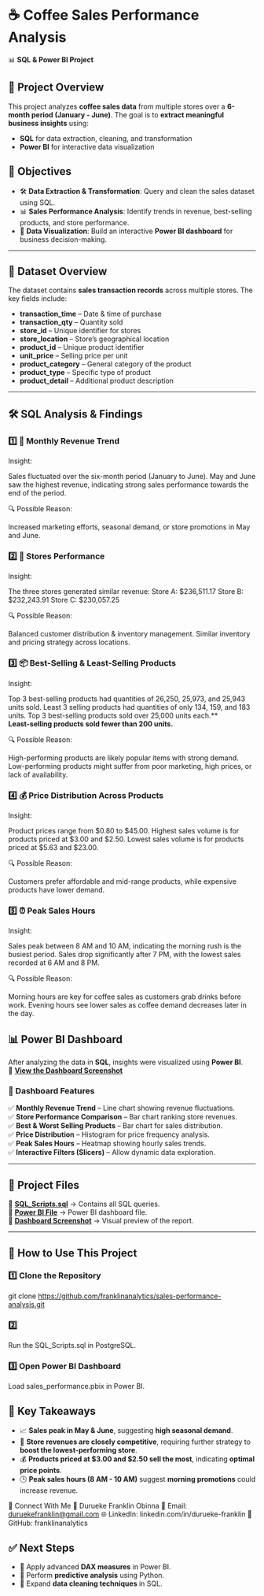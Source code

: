 # ☕ Coffee Sales Performance Analysis  
📊 **SQL & Power BI Project**  

## 📌 Project Overview  
This project analyzes **coffee sales data** from multiple stores over a **6-month period (January - June)**. The goal is to **extract meaningful business insights** using:  
- **SQL** for data extraction, cleaning, and transformation  
- **Power BI** for interactive data visualization  

## 🎯 Objectives  
- 🛠 **Data Extraction & Transformation**: Query and clean the sales dataset using SQL.  
- 📊 **Sales Performance Analysis**: Identify trends in revenue, best-selling products, and store performance.  
- 🔎 **Data Visualization**: Build an interactive **Power BI dashboard** for business decision-making.  

---

## 📂 Dataset Overview  
The dataset contains **sales transaction records** across multiple stores. The key fields include:  
- **transaction_time** – Date & time of purchase  
- **transaction_qty** – Quantity sold  
- **store_id** – Unique identifier for stores  
- **store_location** – Store’s geographical location  
- **product_id** – Unique product identifier  
- **unit_price** – Selling price per unit  
- **product_category** – General category of the product  
- **product_type** – Specific type of product  
- **product_detail** – Additional product description  

---

## 🛠 SQL Analysis & Findings  

### 1️⃣ 📅 Monthly Revenue Trend
Insight:

Sales fluctuated over the six-month period (January to June).
May and June saw the highest revenue, indicating strong sales performance towards the end of the period.

🔍 Possible Reason:

Increased marketing efforts, seasonal demand, or store promotions in May and June.
### 2️⃣ 🏪 Stores Performance
Insight:

The three stores generated similar revenue:
Store A: $236,511.17
Store B: $232,243.91
Store C: $230,057.25

🔍 Possible Reason:

Balanced customer distribution & inventory management.
Similar inventory and pricing strategy across locations.

### 3️⃣ 📦 Best-Selling & Least-Selling Products
Insight:

Top 3 best-selling products had quantities of 26,250, 25,973, and 25,943 units sold.
Least 3 selling products had quantities of only 134, 159, and 183 units.
Top 3 best-selling products sold over 25,000 units each.**  
**Least-selling products sold fewer than 200 units.**   

🔍 Possible Reason:

High-performing products are likely popular items with strong demand.
Low-performing products might suffer from poor marketing, high prices, or lack of availability.

### 4️⃣ 💰 Price Distribution Across Products
Insight:

Product prices range from $0.80 to $45.00.
Highest sales volume is for products priced at $3.00 and $2.50.
Lowest sales volume is for products priced at $5.63 and $23.00.

🔍 Possible Reason:

Customers prefer affordable and mid-range products, while expensive products have lower demand.

### 5️⃣ ⏰ Peak Sales Hours
Insight:

Sales peak between 8 AM and 10 AM, indicating the morning rush is the busiest period.
Sales drop significantly after 7 PM, with the lowest sales recorded at 6 AM and 8 PM.

🔍 Possible Reason:

Morning hours are key for coffee sales as customers grab drinks before work.
Evening hours see lower sales as coffee demand decreases later in the day.

## 📊 Power BI Dashboard  
After analyzing the data in **SQL**, insights were visualized using **Power BI**.  
📸 **[View the Dashboard Screenshot](dashboard_screenshot.png)**  

### 🔹 Dashboard Features  
✅ **Monthly Revenue Trend** – Line chart showing revenue fluctuations.  
✅ **Store Performance Comparison** – Bar chart ranking store revenues.  
✅ **Best & Worst Selling Products** – Bar chart for sales distribution.  
✅ **Price Distribution** – Histogram for price frequency analysis.  
✅ **Peak Sales Hours** – Heatmap showing hourly sales trends.  
✅ **Interactive Filters (Slicers)** – Allow dynamic data exploration.  

---

## 📂 Project Files  
📁 **[SQL_Scripts.sql](SQL_Scripts.sql)** → Contains all SQL queries.  
📁 **[Power BI File](sales_performance.pbix)** → Power BI dashboard file.  
📁 **[Dashboard Screenshot](dashboard_screenshot.png)** → Visual preview of the report.  

---

## 🚀 How to Use This Project  

### 1️⃣ Clone the Repository  

git clone https://github.com/franklinanalytics/sales-performance-analysis.git

### 2️⃣
Run the SQL_Scripts.sql in PostgreSQL.

### 3️⃣ Open Power BI Dashboard
Load sales_performance.pbix in Power BI.


## 📢 Key Takeaways  

- 📈 **Sales peak in May & June**, suggesting **high seasonal demand**.  
- 🏪 **Store revenues are closely competitive**, requiring further strategy to **boost the lowest-performing store**.  
- 💰 **Products priced at $3.00 and $2.50 sell the most**, indicating **optimal price points**.  
- 🕒 **Peak sales hours (8 AM - 10 AM)** suggest **morning promotions** could increase revenue.  

🔗 Connect With Me
👤 Durueke Franklin Obinna
📩 Email: duruekefranklin@gmail.com
🌐 LinkedIn: linkedin.com/in/durueke-franklin
📂 GitHub: franklinanalytics

## ✅ Next Steps  
- 🔹 Apply advanced **DAX measures** in Power BI.  
- 🔹 Perform **predictive analysis** using Python.  
- 🔹 Expand **data cleaning techniques** in SQL.  
